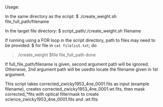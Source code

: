 

Usage:

In the same directory as the script:
$ ./create_weight.sh file_full_path/filename

In the target file directory:
$ script_path/./create_weight.sh filename

If running using a FOR loop in the script directory, path to files may need to be provided:
$ for file in `cat filelist.txt`; do
> ./create_weight $file file_full_path
> done

If full_file_path/filename is given, second argument path will be ignored. Otherwise, 2nd argument path will be usedto locate the filename given in 1st argument.


This script takes corrected_zwicky1953_4ne_0001.fits as input (example filename), creates corrected_zwicky1953_4ne_0001.wt.fits, then mask corrected_*fits with optical filtermask to create science_zwicky1953_4ne_0001.fits and .wt.fits


